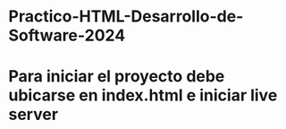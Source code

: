# Practico-HTML-Desarrollo-de-Software-2024
# Para iniciar el proyecto debe ubicarse en index.html e iniciar live server